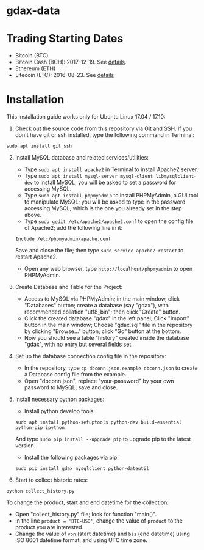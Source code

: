 # gdax-data

# Trading Starting Dates

* Bitcoin (BTC)
* Bitcoin Cash (BCH): 2017-12-19. See [details](https://status.gdax.com/incidents/51pnkvm843hq).
* Ethereum (ETH)
* Litecoin (LTC): 2016-08-23. See [details](https://blog.gdax.com/gdax-adds-litecoin-trading-9f72d1c75be4)

# Installation

This installation guide works only for Ubuntu Linux 17.04 / 17.10:

1. Check out the source code from this repository via Git and SSH. If you don't have git or ssh installed, type the following command in Terminal:
```
sudo apt install git ssh
```

2. Install MySQL database and related services/utilities:
   - Type `sudo apt install apache2` in Terminal to install Apache2 server.
   - Type `sudo apt install mysql-server mysql-client libmysqlclient-dev` to install MySQL; you will be asked to set a password for accessing MySQL.
   - Type `sudo apt install phpmyadmin` to install PHPMyAdmin, a GUI tool to manipulate MySQL; you will be asked to type in the password accessing MySQL, which is the one you already set in the step above.
   - Type `sudo gedit /etc/apache2/apache2.conf` to open the config file of Apache2; add the following line in it:
   ```
   Include /etc/phpmyadmin/apache.conf
   ```
     Save and close the file; then type `sudo service apache2 restart` to restart Apache2.
   - Open any web browser, type `http://localhost/phpmyadmin` to open PHPMyAdmin.

3. Create Database and Table for the Project:
   - Access to MySQL via PHPMyAdmin; in the main window, click "Databases" button; create a database (say "gdax"), with recommended collation "utf8_bin"; then click "Create" button.
   - Click the created database "gdax" in the left panel; Click "Import" button in the main window; Choose "gdax.sql" file in the repository by clicking "Browse..." button; click "Go" button at the bottom.
   - Now you should see a table "history" created inside the database "gdax", with no entry but several fields set.

4. Set up the database connection config file in the repository:
   - In the repository, type `cp dbconn.json.example dbconn.json` to create a Database config file from the example.
   - Open "dbconn.json", replace "your-password" by your own password to MySQL; save and close.

5. Install necessary python packages:
   - Install python develop tools:
   ```
   sudo apt install python-setuptools python-dev build-essential python-pip ipython
   ```
     And type `sudo pip install --upgrade pip` to upgrade pip to the latest version.
   - Install the following packages via pip:
   ```
   sudo pip install gdax mysqlclient python-dateutil
   ```

6. Start to collect historic rates:
```
python collect_history.py
```
   To change the product, start and end datetime for the collection:
   - Open "collect_history.py" file; look for function "main()".
   - In the line `product = 'BTC-USD'`, change the value of `product` to the product you are interested.
   - Change the value of `von` (start datetime) and `bis` (end datetime) using ISO 8601 datetime format, and using UTC time zone.